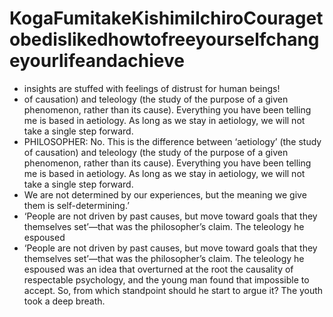 # KogaFumitakeKishimiIchiroCouragetobedislikedhowtofreeyourselfchangeyourlifeandachieve
- insights are stuffed with feelings of distrust for human beings!
- of causation) and teleology (the study of the purpose of a given phenomenon, rather than its cause). Everything you have been telling me is based in aetiology. As long as we stay in aetiology, we will not take a single step forward.
- PHILOSOPHER: No. This is the difference between ‘aetiology’ (the study of causation) and teleology (the study of the purpose of a given phenomenon, rather than its cause). Everything you have been telling me is based in aetiology. As long as we stay in aetiology, we will not take a single step forward.
- We are not determined by our experiences, but the meaning we give them is self-determining.’
- ‘People are not driven by past causes, but move toward goals that they themselves set’—that was the philosopher’s claim. The teleology he espoused
- ‘People are not driven by past causes, but move toward goals that they themselves set’—that was the philosopher’s claim. The teleology he espoused was an idea that overturned at the root the causality of respectable psychology, and the young man found that impossible to accept. So, from which standpoint should he start to argue it? The youth took a deep breath.
